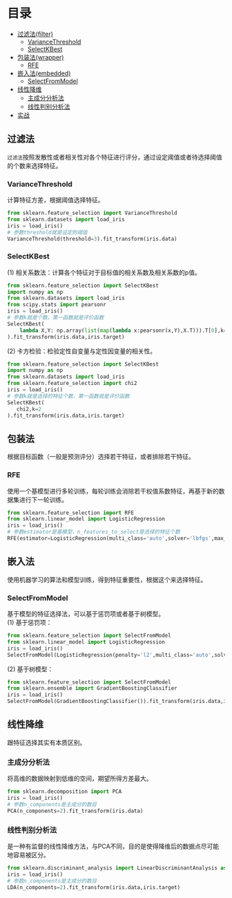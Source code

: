 # 目录
* [过滤法(filter)](#1)
  * [VarianceThreshold](#1.1)
  * [SelectKBest](#1.2) 
* [包装法(wrapper)](#2)
  * [RFE](#2.1)
* [嵌入法(embedded)](#3)
  * [SelectFromModel](#3.1)
* [线性降维](#4)
  * [主成分分析法](#4.1)
  * [线性判别分析法](#4.2)
* [实战](https://github.com/jackychancjcjcj/ML-DL-Learning/tree/master/%E7%89%B9%E5%BE%81%E9%99%8D%E7%BB%B4/%E5%AE%9E%E6%88%98) 
## <span id='1'>过滤法</span>
`过滤法`按照发散性或者相关性对各个特征进行评分，通过设定阈值或者待选择阈值的个数来选择特征。
### <span id='1.1'>VarianceThreshold</span>
计算特征方差，根据阈值选择特征。
```python
from sklearn.feature_selection import VarianceThreshold
from sklearn.datasets import load_iris
iris = load_iris()
# 参数threshold就是设定的阈值
VarianceThreshold(threshold=3).fit_transform(iris.data)
```
### <span id='1.2'>SelectKBest</span>
(1) 相关系数法：计算各个特征对于目标值的相关系数及相关系数的p值。
```python
from sklearn.feature_selection import SelectKBest
import numpy as np
from sklearn.datasets import load_iris
from scipy.stats import pearsonr
iris = load_iris()
# 参数k就是个数，第一函数就是评价函数
SelectKBest(
    lambda X,Y: np.array(list(map(lambda x:pearsonr(x,Y),X.T))).T[0],k=2
).fit_transform(iris.data,iris.target)
```
(2) 卡方检验：检验定性自变量与定性因变量的相关性。
 ```python
 from sklearn.feature_selection import SelectKBest
import numpy as np
from sklearn.datasets import load_iris
from sklearn.feature_selection import chi2
iris = load_iris()
# 参数k就是选择的特征个数，第一函数就是评价函数
SelectKBest(
    chi2,k=2
).fit_transform(iris.data,iris.target)
 ```
## <span id='2'>包装法</span>
根据目标函数（一般是预测评分）选择若干特征，或者排除若干特征。
### <span id='2.1'>RFE</span>
使用一个基模型进行多轮训练，每轮训练会消除若干权值系数特征，再基于新的数据集进行下一轮训练。
```python
from sklearn.feature_selection import RFE
from sklearn.linear_model import LogisticRegression
iris = load_iris()
# 参数estimator是基模型，n_features_to_select是选择的特征个数
RFE(estimator=LogisticRegression(multi_class='auto',solver='lbfgs',max_iter=500),n_features_to_select=2).fit_transform(iris.data,iris.target)
```
## <span id='3'>嵌入法</span>
使用机器学习的算法和模型训练，得到特征重要性，根据这个来选择特征。
### <span id='3.1'>SelectFromModel</span>
基于模型的特征选择法，可以基于惩罚项或者基于树模型。  
(1) 基于惩罚项：
```python
from sklearn.feature_selection import SelectFromModel
from sklearn.linear_model import LogisticRegression
iris = load_iris()
SelectFromModel(LogisticRegression(penalty='l2',multi_class='auto',solver='lbfgs',C=0.1)).fit_transform(iris.data,iris.target)
```
(2) 基于树模型：
```python
from sklearn.feature_selection import SelectFromModel
from sklearn.ensemble import GradientBoostingClassifier
iris = load_iris()
SelectFromModel(GradientBoostingClassifier()).fit_transform(iris.data,iris.target)
```
## <span id='4'>线性降维</span>
跟特征选择其实有本质区别。
### <span id='4.1'>主成分分析法</span>
将高维的数据映射到低维的空间，期望所得方差最大。
```python
from sklearn.decomposition import PCA
iris = load_iris()
# 参数n_components是主成分的数目
PCA(n_components=2).fit_transform(iris.data)
```
### <span id='4.2'>线性判别分析法</span>
是一种有监督的线性降维方法，与PCA不同，目的是使得降维后的数据点尽可能地容易被区分。
```python
from sklearn.discriminant_analysis import LinearDiscriminantAnalysis as LDA
iris = load_iris()
# 参数n_components是主成分的数目
LDA(n_components=2).fit_transform(iris.data,iris.target)
```
